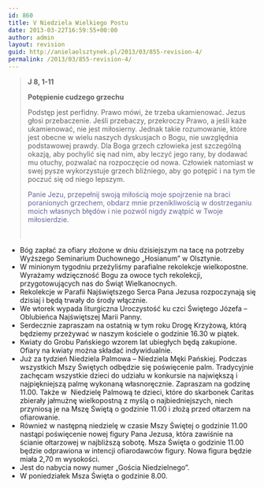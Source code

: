 ```yaml
---
id: 860
title: V Niedziela Wielkiego Postu
date: 2013-03-22T16:59:55+00:00
author: admin
layout: revision
guid: http://anielaolsztynek.pl/2013/03/855-revision-4/
permalink: /2013/03/855-revision-4/
---
```

> **J 8, 1-11**
> 
> **Potępienie cudzego grzechu**
> 
> Podstęp jest perfidny. Prawo mówi, że trzeba ukamienować. Jezus głosi przebaczenie. Jeśli przebaczy, przekroczy Prawo, a jeśli każe ukamienować, nie jest miłosierny. Jednak takie rozumowanie, które jest obecne w wielu naszych dyskusjach o Bogu, nie uwzględnia podstawowej prawdy. Dla Boga grzech człowieka jest szczególną okazją, aby pochylić się nad nim, aby leczyć jego rany, by dodawać mu otuchy, pozwalać na rozpoczęcie od nowa. Człowiek natomiast w swej pysze wykorzystuje grzech bliźniego, aby go potępić i na tym tle poczuć się od niego lepszym.
> 
> <span style="color: #666699;">Panie Jezu, przepełnij swoją miłością moje spojrzenie na braci poranionych grzechem, obdarz mnie przenikliwością w dostrzeganiu moich własnych błędów i nie pozwól nigdy zwątpić w Twoje miłosierdzie.</span>
> 
> <span style="color: #666699;"><br /> </span>

  * Bóg zapłać za ofiary złożone w dniu dzisiejszym na tacę na potrzeby Wyższego Seminarium Duchownego &#8222;Hosianum&#8221; w Olsztynie.
  * W minionym tygodniu przeżyliśmy parafialne rekolekcje wielkopostne. Wyrażamy wdzięczność Bogu za owoce tych rekolekcji, przygotowujących nas do Świąt Wielkanocnych.
  * Rekolekcje w Parafii Najświętszego Serca Pana Jezusa rozpoczynają się dzisiaj i będą trwały do środy włącznie.
  * We wtorek wypada liturgiczna Uroczystość ku czci Świętego Józefa &#8211; Oblubieńca Najświętszej Marii Panny.
  * Serdecznie zapraszam na ostatnią w tym roku Drogę Krzyżową, którą będziemy przeżywać w naszym kościele o godzinie 16.30 w piątek.
  * Kwiaty do Grobu Pańskiego wzorem lat ubiegłych będą zakupione. Ofiary na kwiaty można składać indywidualnie.
  * Już za tydzień Niedziela Palmowa &#8211; Niedziela Męki Pańskiej. Podczas wszystkich Mszy Świętych odbędzie się poświęcenie palm. Tradycyjnie zachęcam wszystkie dzieci do udziału w konkursie na największą i najpiękniejszą palmę wykonaną własnoręcznie. Zapraszam na godzinę 11.00. Także w  Niedzielę Palmową te dzieci, które do skarbonek Caritas zbierały jałmużnę wielkopostną z myślą o najbiedniejszych, niech przyniosą je na Mszę Świętą o godzinie 11.00 i złożą przed ołtarzem na ofiarowanie.
  * Również w następną niedzielę w czasie Mszy Świętej o godzinie 11.00 nastąpi poświęcenie nowej figury Pana Jezusa, która zawiśnie na ścianie ołtarzowej w najbliższą sobotę. Msza Święta o godzinie 11.00 będzie odprawiona w intencji ofiarodawców figury. Nowa figura będzie miała 2,70 m wysokości.
  * Jest do nabycia nowy numer &#8222;Gościa Niedzielnego&#8221;.
  * W poniedziałek Msza Święta o godzinie 8.00.